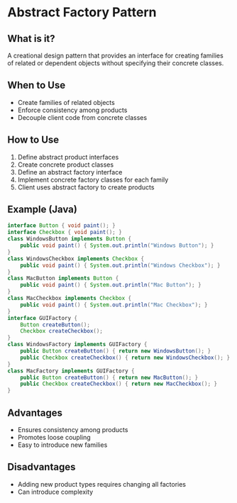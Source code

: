 # Abstract Factory Pattern

## What is it?

A creational design pattern that provides an interface for creating families of related or dependent objects without specifying their concrete classes.

## When to Use

- Create families of related objects
- Enforce consistency among products
- Decouple client code from concrete classes

## How to Use

1. Define abstract product interfaces
2. Create concrete product classes
3. Define an abstract factory interface
4. Implement concrete factory classes for each family
5. Client uses abstract factory to create products

## Example (Java)

```java
interface Button { void paint(); }
interface Checkbox { void paint(); }
class WindowsButton implements Button {
    public void paint() { System.out.println("Windows Button"); }
}
class WindowsCheckbox implements Checkbox {
    public void paint() { System.out.println("Windows Checkbox"); }
}
class MacButton implements Button {
    public void paint() { System.out.println("Mac Button"); }
}
class MacCheckbox implements Checkbox {
    public void paint() { System.out.println("Mac Checkbox"); }
}
interface GUIFactory {
    Button createButton();
    Checkbox createCheckbox();
}
class WindowsFactory implements GUIFactory {
    public Button createButton() { return new WindowsButton(); }
    public Checkbox createCheckbox() { return new WindowsCheckbox(); }
}
class MacFactory implements GUIFactory {
    public Button createButton() { return new MacButton(); }
    public Checkbox createCheckbox() { return new MacCheckbox(); }
}
```

## Advantages

- Ensures consistency among products
- Promotes loose coupling
- Easy to introduce new families

## Disadvantages

- Adding new product types requires changing all factories
- Can introduce complexity
